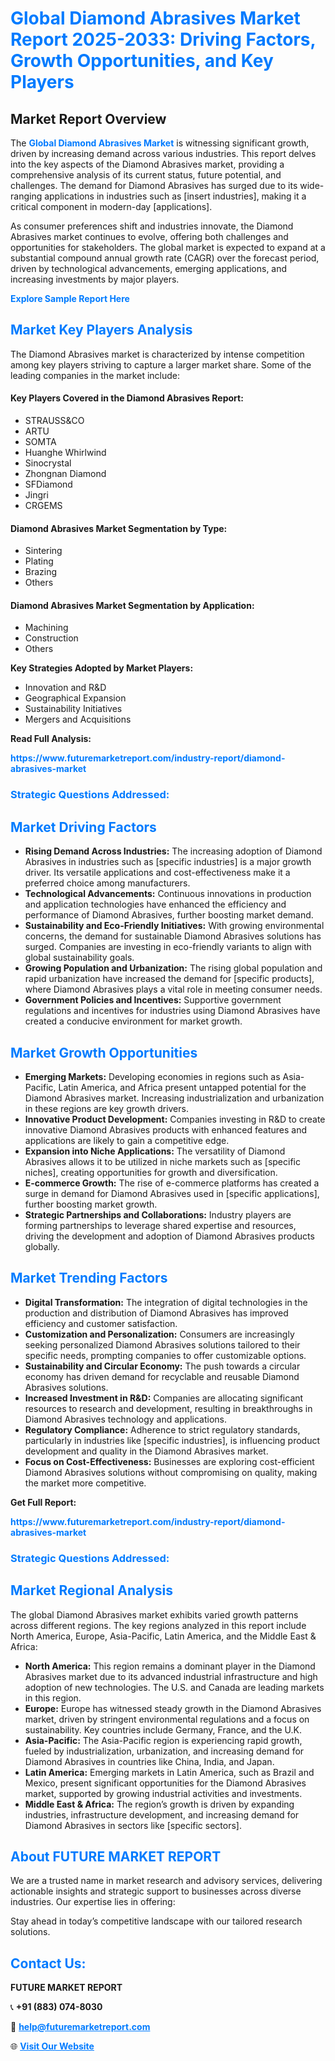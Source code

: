 <h1 style="color: #007BFF;">Global Diamond Abrasives Market Report 2025-2033: Driving Factors, Growth Opportunities, and Key Players</h1>

<section id="overview">
<h2>Market Report Overview</h2>
<p>The <a href="https://www.futuremarketreport.com/industry-report/diamond-abrasives-market" style="color: #007BFF; text-decoration: none;"><strong>Global Diamond Abrasives Market</strong></a> is witnessing significant growth, driven by increasing demand across various industries. This report delves into the key aspects of the Diamond Abrasives market, providing a comprehensive analysis of its current status, future potential, and challenges. The demand for Diamond Abrasives has surged due to its wide-ranging applications in industries such as [insert industries], making it a critical component in modern-day [applications].</p>
<p>As consumer preferences shift and industries innovate, the Diamond Abrasives market continues to evolve, offering both challenges and opportunities for stakeholders. The global market is expected to expand at a substantial compound annual growth rate (CAGR) over the forecast period, driven by technological advancements, emerging applications, and increasing investments by major players.</p>
</section>

<section id="overview">
<p><a href="https://www.futuremarketreport.com/request-sample/reportId=106080" style="color: #007BFF; text-decoration: none;"><strong>Explore Sample Report Here</strong></a></p>
</section>

<section id="key-players">
<h2 style="color: #007BFF;">Market Key Players Analysis</h2>
<p>The Diamond Abrasives market is characterized by intense competition among key players striving to capture a larger market share. Some of the leading companies in the market include:</p>
<h4>Key Players Covered in the Diamond Abrasives Report:</h4>
<ul><li>STRAUSS&amp;CO</li><li>ARTU</li><li>SOMTA</li><li>Huanghe Whirlwind</li><li>Sinocrystal</li><li>Zhongnan Diamond</li><li>SFDiamond</li><li>Jingri</li><li>CRGEMS</li></ul>
<h4>Diamond Abrasives Market Segmentation by Type:</h4>
<ul><li>Sintering</li><li>Plating</li><li>Brazing</li><li>Others</li></ul>

<h4>Diamond Abrasives Market Segmentation by Application:</h4>
<ul><li>Machining</li><li>Construction</li><li>Others</li></ul>
<p><strong>Key Strategies Adopted by Market Players:</strong></p>
<ul>
<li>Innovation and R&D</li>
<li>Geographical Expansion</li>
<li>Sustainability Initiatives</li>
<li>Mergers and Acquisitions</li>
</ul>
</section>

<section>
<p><strong>Read Full Analysis: </strong></p><a href="https://www.futuremarketreport.com/industry-report/diamond-abrasives-market" style="color: #007BFF; text-decoration: none;"><strong>https://www.futuremarketreport.com/industry-report/diamond-abrasives-market</strong></a>
<h3 style="color: #007BFF;">Strategic Questions Addressed:</h3>
</section>

<section id="driving-factors">
<h2 style="color: #007BFF;">Market Driving Factors</h2>
<ul>
<li><strong>Rising Demand Across Industries:</strong> The increasing adoption of Diamond Abrasives in industries such as [specific industries] is a major growth driver. Its versatile applications and cost-effectiveness make it a preferred choice among manufacturers.</li>
<li><strong>Technological Advancements:</strong> Continuous innovations in production and application technologies have enhanced the efficiency and performance of Diamond Abrasives, further boosting market demand.</li>
<li><strong>Sustainability and Eco-Friendly Initiatives:</strong> With growing environmental concerns, the demand for sustainable Diamond Abrasives solutions has surged. Companies are investing in eco-friendly variants to align with global sustainability goals.</li>
<li><strong>Growing Population and Urbanization:</strong> The rising global population and rapid urbanization have increased the demand for [specific products], where Diamond Abrasives plays a vital role in meeting consumer needs.</li>
<li><strong>Government Policies and Incentives:</strong> Supportive government regulations and incentives for industries using Diamond Abrasives have created a conducive environment for market growth.</li>
</ul>
</section>

<section id="growth-opportunities">
<h2 style="color: #007BFF;">Market Growth Opportunities</h2>
<ul>
<li><strong>Emerging Markets:</strong> Developing economies in regions such as Asia-Pacific, Latin America, and Africa present untapped potential for the Diamond Abrasives market. Increasing industrialization and urbanization in these regions are key growth drivers.</li>
<li><strong>Innovative Product Development:</strong> Companies investing in R&D to create innovative Diamond Abrasives products with enhanced features and applications are likely to gain a competitive edge.</li>
<li><strong>Expansion into Niche Applications:</strong> The versatility of Diamond Abrasives allows it to be utilized in niche markets such as [specific niches], creating opportunities for growth and diversification.</li>
<li><strong>E-commerce Growth:</strong> The rise of e-commerce platforms has created a surge in demand for Diamond Abrasives used in [specific applications], further boosting market growth.</li>
<li><strong>Strategic Partnerships and Collaborations:</strong> Industry players are forming partnerships to leverage shared expertise and resources, driving the development and adoption of Diamond Abrasives products globally.</li>
</ul>
</section>

<section id="trending-factors">
<h2 style="color: #007BFF;">Market Trending Factors</h2>
<ul>
<li><strong>Digital Transformation:</strong> The integration of digital technologies in the production and distribution of Diamond Abrasives has improved efficiency and customer satisfaction.</li>
<li><strong>Customization and Personalization:</strong> Consumers are increasingly seeking personalized Diamond Abrasives solutions tailored to their specific needs, prompting companies to offer customizable options.</li>
<li><strong>Sustainability and Circular Economy:</strong> The push towards a circular economy has driven demand for recyclable and reusable Diamond Abrasives solutions.</li>
<li><strong>Increased Investment in R&D:</strong> Companies are allocating significant resources to research and development, resulting in breakthroughs in Diamond Abrasives technology and applications.</li>
<li><strong>Regulatory Compliance:</strong> Adherence to strict regulatory standards, particularly in industries like [specific industries], is influencing product development and quality in the Diamond Abrasives market.</li>
<li><strong>Focus on Cost-Effectiveness:</strong> Businesses are exploring cost-efficient Diamond Abrasives solutions without compromising on quality, making the market more competitive.</li>
</ul>
</section>

<section>
<p><strong>Get Full Report: </strong></p><a href="https://www.futuremarketreport.com/industry-report/diamond-abrasives-market" style="color: #007BFF; text-decoration: none;"><strong>https://www.futuremarketreport.com/industry-report/diamond-abrasives-market</strong></a>
<h3 style="color: #007BFF;">Strategic Questions Addressed:</h3>
</section>


<section id="regional-analysis">
<h2 style="color: #007BFF;">Market Regional Analysis</h2>
<p>The global Diamond Abrasives market exhibits varied growth patterns across different regions. The key regions analyzed in this report include North America, Europe, Asia-Pacific, Latin America, and the Middle East & Africa:</p>
<ul>
<li><strong>North America:</strong> This region remains a dominant player in the Diamond Abrasives market due to its advanced industrial infrastructure and high adoption of new technologies. The U.S. and Canada are leading markets in this region.</li>
<li><strong>Europe:</strong> Europe has witnessed steady growth in the Diamond Abrasives market, driven by stringent environmental regulations and a focus on sustainability. Key countries include Germany, France, and the U.K.</li>
<li><strong>Asia-Pacific:</strong> The Asia-Pacific region is experiencing rapid growth, fueled by industrialization, urbanization, and increasing demand for Diamond Abrasives in countries like China, India, and Japan.</li>
<li><strong>Latin America:</strong> Emerging markets in Latin America, such as Brazil and Mexico, present significant opportunities for the Diamond Abrasives market, supported by growing industrial activities and investments.</li>
<li><strong>Middle East & Africa:</strong> The region’s growth is driven by expanding industries, infrastructure development, and increasing demand for Diamond Abrasives in sectors like [specific sectors].</li>
</ul>
</section>

<footer>
<h2 style="color: #007BFF;">About FUTURE MARKET REPORT</h2>
<p>We are a trusted name in market research and advisory services, delivering actionable insights and strategic support to businesses across diverse industries. Our expertise lies in offering:</p>

<p>Stay ahead in today’s competitive landscape with our tailored research solutions.</p>

<h2 style="color: #007BFF;">Contact Us:</h2>
<p><strong>FUTURE MARKET REPORT</strong></p>
<p>📞 <strong>+91 (883) 074-8030</strong></p>
<p>📧 <strong><a href="mailto:help@futuremarketreport.com" style="color: #007BFF;">help@futuremarketreport.com</a></strong></p>
<p>🌐 <strong><a href="https://www.futuremarketreport.com/" style="color: #007BFF;">Visit Our Website</a></strong></p>
</footer>